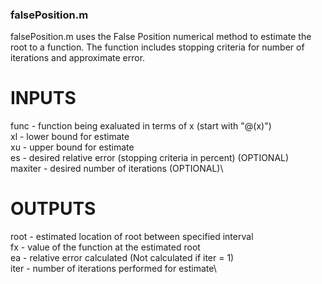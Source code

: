 ### falsePosition.m
falsePosition.m uses the False Position numerical method to estimate the root to a function. The function includes stopping criteria for number of iterations and approximate error.
# INPUTS
func - function being exaluated in terms of x (start with "@(x)")\
xl - lower bound for estimate\
xu - upper bound for estimate\
es - desired relative error (stopping criteria in percent) (OPTIONAL)\
maxiter - desired number of iterations (OPTIONAL)\
# OUTPUTS
root - estimated location of root between specified interval\
fx - value of the function at the estimated root\
ea - relative error calculated (Not calculated if iter = 1)\
iter - number of iterations performed for estimate\

